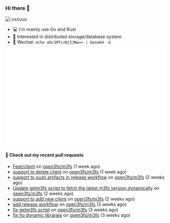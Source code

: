 ### Hi there 👋

<img src="https://count.getloli.com/get/@:xxxuuu" alt=":xxxuuu" width="20%" />

- 💻 I'm mainly use Go and Rust
- 🔭 Interested in distributed storage/database system
- 🍃 Wechat: `echo eDc1MTczNjI3Nw== | base64 -d`

![stats](https://raw.githubusercontent.com/xxxuuu/xxxuuu/main/github-metrics.svg)

#### 🔨 Check out my recent pull requests

- [Feat/client](https://github.com/open3fs/m3fs/pull/150) on [open3fs/m3fs](https://github.com/open3fs/m3fs) (1 week ago)
- [support to delete client](https://github.com/open3fs/m3fs/pull/149) on [open3fs/m3fs](https://github.com/open3fs/m3fs) (1 week ago)
- [support to push artifacts in release workflow](https://github.com/open3fs/m3fs/pull/148) on [open3fs/m3fs](https://github.com/open3fs/m3fs) (2 weeks ago)
- [Update getm3fs script to fetch the latest m3fs version dynamically](https://github.com/open3fs/m3fs/pull/147) on [open3fs/m3fs](https://github.com/open3fs/m3fs) (2 weeks ago)
- [support to add new client](https://github.com/open3fs/m3fs/pull/145) on [open3fs/m3fs](https://github.com/open3fs/m3fs) (2 weeks ago)
- [add release workflow](https://github.com/open3fs/m3fs/pull/143) on [open3fs/m3fs](https://github.com/open3fs/m3fs) (3 weeks ago)
- [fix getm3fs script](https://github.com/open3fs/m3fs/pull/139) on [open3fs/m3fs](https://github.com/open3fs/m3fs) (3 weeks ago)
- [fix fio dynamic libraries](https://github.com/open3fs/m3fs/pull/137) on [open3fs/m3fs](https://github.com/open3fs/m3fs) (3 weeks ago)
